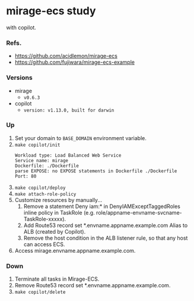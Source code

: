 # mirage-ecs study

with copilot.

### Refs.
* https://github.com/acidlemon/mirage-ecs
* https://github.com/fujiwara/mirage-ecs-example

### Versions
* mirage
  * `v0.6.3`
* copilot
  * `version: v1.13.0, built for darwin`

### Up
1. Set your domain to `BASE_DOMAIN` environment variable.
1. `make copilot/init`
    ```
    Workload type: Load Balanced Web Service
    Service name: mirage
    Dockerfile: ./Dockerfile
    parse EXPOSE: no EXPOSE statements in Dockerfile ./Dockerfile
    Port: 80
    ```
1. `make copilot/deploy`
1. `make attach-role-policy`
1. Customize resources by manually...
    1. Remove a statement Deny iam:* in DenyIAMExceptTaggedRoles inline policy in TaskRole (e.g. role/appname-envname-svcname-TaskRole-xxxxx).
    1. Add Route53 record set *.envname.appname.example.com Alias to ALB (created by Copilot).
    1. Remove the host condition in the ALB listener rule, so that any host can access ECS.
1. Access mirage.envname.appname.example.com.

### Down
1. Terminate all tasks in Mirage-ECS.
1. Remove Route53 record set *.envname.appname.example.com.
1. `make copilot/delete`
